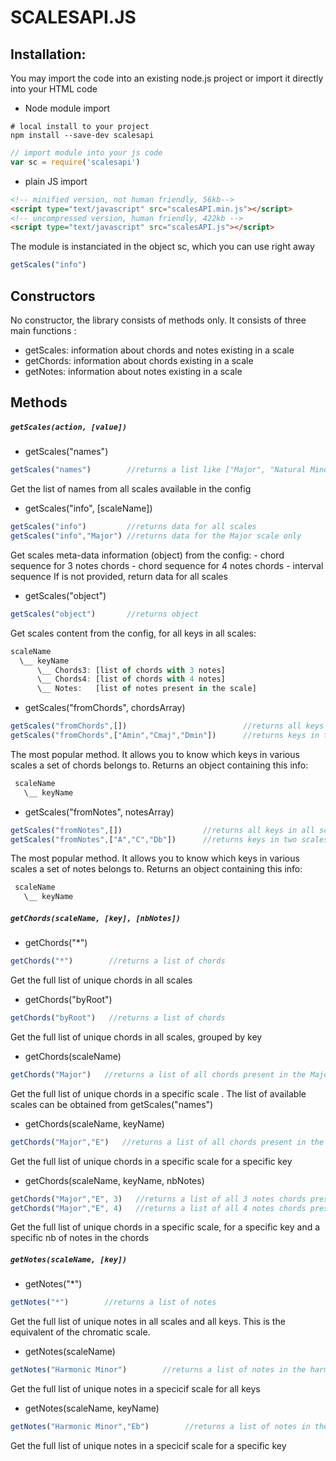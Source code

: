 SCALESAPI.JS
===

## Installation:
You may import the code into an existing node.js project or import it directly into your HTML code
- Node module import
```shell
# local install to your project
npm install --save-dev scalesapi
```
```javascript
// import module into your js code
var sc = require('scalesapi') 
```
- plain JS import
```html
<!-- minified version, not human friendly, 56kb-->
<script type="text/javascript" src="scalesAPI.min.js"></script>
<!-- uncompressed version, human friendly, 422kb -->
<script type="text/javascript" src="scalesAPI.js"></script>
```
The module is instanciated in the object sc, which you can use right away
```javascript
getScales("info")
```

## Constructors
No constructor, the library consists of methods only.
It consists of three main functions : 
- getScales: information about chords and notes existing in a scale
- getChords: information about chords existing in a scale
- getNotes:  information about notes existing in a scale


## Methods
##### `getScales(action, [value])`
- getScales("names")
 ```javascript
 getScales("names")        //returns a list like ["Major", "Natural Minor", ...]
 ```
 Get the list of names from all scales available in the config

- getScales("info", [scaleName])
 ```javascript
 getScales("info")         //returns data for all scales
 getScales("info","Major") //returns data for the Major scale only
 ```
 Get scales meta-data information (object) from the config: 
 	- chord sequence for 3 notes chords
 	- chord sequence for 4 notes chords
 	- interval sequence
 If <value> is not provided, return data for all scales

- getScales("object")
 ```javascript
 getScales("object")       //returns object
 ```
 Get scales content from the config, for all keys in all scales: 
  ```javascript
  scaleName
	\__ keyName
        \__ Chords3: [list of chords with 3 notes] 
        \__ Chords4: [list of chords with 4 notes] 
        \__ Notes:   [list of notes present in the scale]
 ```

- getScales("fromChords", chordsArray)
 ```javascript
 getScales("fromChords",[])                          //returns all keys in all scales
 getScales("fromChords",["Amin","Cmaj","Dmin"])      //returns keys in two scales
 ```
 The most popular method. It allows you to know which keys in various scales a set of chords belongs to.
 Returns an object containing this info:
 ```javascript
  scaleName
	\__ keyName
 ```

- getScales("fromNotes", notesArray)
 ```javascript
 getScales("fromNotes",[])                  //returns all keys in all scales
 getScales("fromNotes",["A","C","Db"])      //returns keys in two scales
 ```
 The most popular method. It allows you to know which keys in various scales a set of notes belongs to.
 Returns an object containing this info:
 ```javascript
  scaleName
    \__ keyName
 ```


##### `getChords(scaleName, [key], [nbNotes])`
- getChords("*")
 ```javascript
 getChords("*")        //returns a list of chords
 ```
 Get the full list of unique chords in all scales

- getChords("byRoot")
 ```javascript
 getChords("byRoot")   //returns a list of chords
 ```
 Get the full list of unique chords in all scales, grouped by key

- getChords(scaleName)
 ```javascript
 getChords("Major")   //returns a list of all chords present in the Major scale, all keys included
 ```
 Get the full list of unique chords in a specific scale . The list of available scales can be obtained from getScales("names")

- getChords(scaleName, keyName)
 ```javascript
 getChords("Major","E")   //returns a list of all chords present in the key of E in the Major scale
 ```
 Get the full list of unique chords in a specific scale for a specific key

- getChords(scaleName, keyName, nbNotes)
 ```javascript
 getChords("Major","E", 3)   //returns a list of all 3 notes chords present in the key of E in the Major scale
 getChords("Major","E", 4)   //returns a list of all 4 notes chords present in the key of E in the Major scale
 ```
 Get the full list of unique chords in a specific scale, for a specific key and a specific nb of notes in the chords


##### `getNotes(scaleName, [key])`
- getNotes("*")
 ```javascript
 getNotes("*")        //returns a list of notes
 ```
 Get the full list of unique notes in all scales and all keys. This is the equivalent of the chromatic scale.

- getNotes(scaleName)
 ```javascript
 getNotes("Harmonic Minor")        //returns a list of notes in the harmonic minor scale
 ```
 Get the full list of unique notes in a specicif scale for all keys

- getNotes(scaleName, keyName)
 ```javascript
 getNotes("Harmonic Minor","Eb")        //returns a list of notes in the harmonic minor scale, key of Eb
 ```
 Get the full list of unique notes in a specicif scale for a specific key


